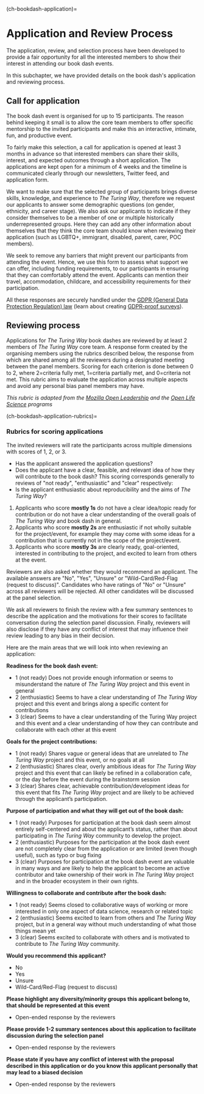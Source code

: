 (ch-bookdash-application)=
# Application and Review Process

The application, review, and selection process have been developed to provide a fair opportunity for all the interested members to show their interest in attending our book dash events.

In this subchapter, we have provided details on the book dash's application and reviewing process.

## Call for application

The book dash event is organised for up to 15 participants.
The reason behind keeping it small is to allow the core team members to offer specific mentorship to the invited participants and make this an interactive, intimate, fun, and productive event.

To fairly make this selection, a call for application is opened at least 3 months in advance so that interested members can share their skills, interest, and expected outcomes through a short application.
The applications are kept open for a minimum of 4 weeks and the timeline is communicated clearly through our newsletters, Twitter feed, and application form.

We want to make sure that the selected group of participants brings diverse skills, knowledge, and experience to _The Turing Way_, therefore we request our applicants to answer some demographic questions (on gender, ethnicity, and career stage).
We also ask our applicants to indicate if they consider themselves to be a member of one or multiple historically underrepresented groups.
Here they can add any other information about themselves that they think the core team should know when reviewing their application (such as LGBTQ+, immigrant, disabled, parent, carer, POC members).

We seek to remove any barriers that might prevent our participants from attending the event.
Hence, we use this form to assess what support we can offer, including funding requirements, to our participants in ensuring that they can comfortably attend the event.
Applicants can mention their travel, accommodation, childcare, and accessibility requirements for their participation.

All these responses are securely handled under the [GDPR (General Data Protection Regulation) law](https://en.wikipedia.org/wiki/General_Data_Protection_Regulation) (learn about creating [GDPR-proof surveys](https://www.surveylegend.com/gdpr/how-to-make-gdpr-proof-surveys-or-forms/)).

## Reviewing process

Applications for _The Turing Way_ book dashes are reviewed by at least 2 members of _The Turing Way_ core team.
A response form created by the organising members using the rubrics described below, the response from which are shared among all the reviewers during a designated meeting between the panel members.
Scoring for each criterion is done between 0 to 2, where 2=criteria fully met, 1=criteria partially met, and 0=criteria not met.
This rubric aims to evaluate the application across multiple aspects and avoid any personal bias panel members may have.

*This rubric is adapted from the [Mozilla Open Leadership](https://foundation.mozilla.org/en/initiatives/mozilla-open-leaders/) and the [Open Life Science](https://openlifesci.org/) programs*

(ch-bookdash-application-rubrics)=
### Rubrics for scoring applications

The invited reviewers will rate the participants across multiple dimensions with scores of 1, 2, or 3.

* Has the applicant answered the application questions?
* Does the applicant have a clear, feasible, and relevant idea of how they will contribute to the book dash?	This scoring corresponds generally to reviews of "not ready", "enthusiastic" and "clear" respectively:
* Is the applicant enthusiastic about reproducibility and the aims of _The Turing Way_?
1. Applicants who score **mostly 1s** do not have a clear idea/topic ready for contribution or do not have a clear understanding of the overall goals of _The Turing Way_ and book dash in general.
2. Applicants who score **mostly 2s** are enthusiastic if not wholly suitable for the project/event, for example they may come with some ideas for a contribution that is currently not in the scope of the project/event.
3. Applicants who score **mostly 3s** are clearly ready, goal-oriented, interested in contributing to the project, and excited to learn from others at the event.

Reviewers are also asked whether they would recommend an applicant. The available answers are "No", "Yes", "Unsure" or "Wild-Card/Red-Flag (request to discuss)".
Candidates who have ratings of "No" or "Unsure" across all reviewers will be rejected.
All other candidates will be discussed at the panel selection.

We ask all reviewers to finish the review with a few summary sentences to describe the application and the motivations for their scores to facilitate conversation during the selection panel discussion.
Finally, reviewers will also disclose if they have any conflict of interest that may influence their review leading to any bias in their decision.

Here are the main areas that we will look into when reviewing an application:

**Readiness for the book dash event:**

- 1 (not ready) Does not provide enough information or seems to misunderstand the nature of _The Turing Way_ project and this event in general
- 2 (enthusiastic) Seems to have a clear understanding of _The Turing Way_ project and this event and brings along a specific content for contributions
- 3 (clear) Seems to have a clear understanding of the Turing Way project and this event and a clear understanding of how they can contribute and collaborate with each other at this event

**Goals for the project contributions:**

- 1 (not ready) Shares vague or general ideas that are unrelated to _The Turing Way_ project and this event, or no goals at all
- 2 (enthusiastic) Shares clear, overly ambitious ideas for _The Turing Way_ project and this event that can likely be refined in a collaboration cafe, or the day before the event during the brainstorm session
- 3 (clear) Shares clear, achievable contribution/development ideas for this event that fits _The Turing Way_ project and are likely to be achieved through the applicant’s participation.

**Purpose of participation and what they will get out of the book dash:**

- 1 (not ready) Purposes for participation at the book dash seem almost entirely self-centered and about the applicant’s status, rather than about participating in _The Turing Way_ community to develop the project.
- 2 (enthusiastic) Purposes for the participation at the book dash event are not completely clear from the application or are limited (even though useful), such as typo or bug fixing
- 3 (clear) Purposes for participation at the book dash event are valuable in many ways and are likely to help the applicant to become an active contributor and take ownership of their work in _The Turing Way_ project and in the broader ecosystem in their own rights.

**Willingness to collaborate and contribute after the book dash:**
- 1 (not ready) Seems closed to collaborative ways of working or more interested in only one aspect of data science, research or related topic
- 2 (enthusiastic) Seems excited to learn from others and _The Turing Way_ project, but in a general way without much understanding of what those things mean yet
- 3 (clear) Seems excited to collaborate with others and is motivated to contribute to _The Turing Way_ community.

**Would you recommend this applicant?**
- No
- Yes
- Unsure
- Wild-Card/Red-Flag (request to discuss)

**Please highlight any diversity/minority groups this applicant belong to, that should be represented at this event**

-  Open-ended response by the reviewers

**Please provide 1-2 summary sentences about this application to facilitate discussion during the selection panel**

-  Open-ended response by the reviewers

 **Please state if you have any conflict of interest with the proposal described in this application or do you know this applicant personally that may lead to a biased decision**

-  Open-ended response by the reviewers
